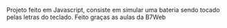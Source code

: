 Projeto feito em Javascript, consiste em simular uma bateria sendo tocado pelas letras do teclado. Feito graças as aulas da B7Web

